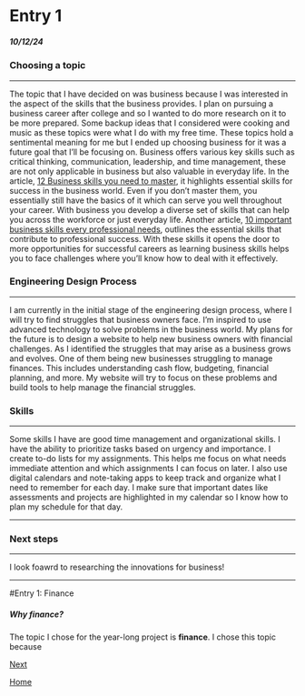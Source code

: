 # Entry 1
##### 10/12/24
### Choosing a topic

---
The topic that I have decided on was business because I was interested in the aspect of the skills that the business provides. I plan on pursuing a business career after college and so I wanted to do more research on it to be more prepared. Some backup ideas that I considered were cooking and music as these topics were what I do with my free time. These topics hold a sentimental meaning for me but I ended up choosing business for it was a future goal that I’ll be focusing on. Business offers various key skills such as critical thinking, communication, leadership, and time management, these are not only applicable in business but also valuable in everyday life. In the article, [12 Business skills you need to master](https://www.business.com/articles/12-business-skills-you-need-to-master/), it highlights essential skills for success in the business world. Even if you don’t master them, you essentially still have the basics of it which can serve you well throughout your career. With business you develop a diverse set of skills that can help you across the workforce or just everyday life. Another article, [10 important business skills every professional needs](https://online.hbs.edu/blog/post/business-skills-every-professional-needs), outlines the essential skills that contribute to professional success. With these skills it opens the door to more opportunities for successful careers as learning business skills helps you to face challenges where you’ll know how to deal with it effectively. 
### Engineering Design Process 

---
I am currently in the initial stage of the engineering design process, where I will try to find struggles that business owners face. I’m inspired to use advanced technology to solve problems in the business world. My plans for the future is to design a website to help new business owners with financial challenges. As I identified the struggles that may arise as a business grows and evolves. One of them being new businesses struggling to manage finances. This includes understanding cash flow, budgeting, financial planning, and more. My website will try to focus on these problems and build tools to help manage the financial struggles.
### Skills

---
Some skills I have are good time management and organizational skills. I have the ability to prioritize tasks based on urgency and importance. I create to-do lists for my assignments. This helps me focus on what needs immediate attention and which assignments I can focus on later. I also use digital calendars and note-taking apps to keep track and organize what I need to remember for each day. I make sure that important dates like assessments and projects are highlighted in my calendar so I know how to plan my schedule for that day.

---

### Next steps

---
I look foawrd to researching the innovations for business!

---

#Entry 1: Finance
##### Why finance?

The topic I chose for the year-long project is **finance**. I chose this topic because 


[Next](entry02.md)

[Home](../README.md)
